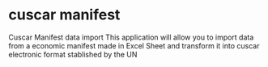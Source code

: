 # cuscar manifest
Cuscar Manifest data import 
This application will allow you to import data from a economic manifest made in Excel Sheet 
and transform it into cuscar electronic format stablished by the UN
